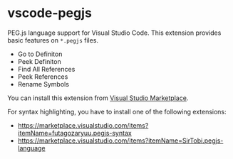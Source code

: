 # vscode-pegjs

PEG.js language support for Visual Studio Code. This extension provides basic features on `*.pegjs` files.

- Go to Definiton
- Peek Definiton
- Find All References
- Peek References
- Rename Symbols

You can install this extension from [Visual Studio Marketplace](https://marketplace.visualstudio.com/items?itemName=tamuratak.vscode-pegjs).

For syntax highlighting, you have to install one of the following extensions:
- https://marketplace.visualstudio.com/items?itemName=futagozaryuu.pegjs-syntax
- https://marketplace.visualstudio.com/items?itemName=SirTobi.pegjs-language